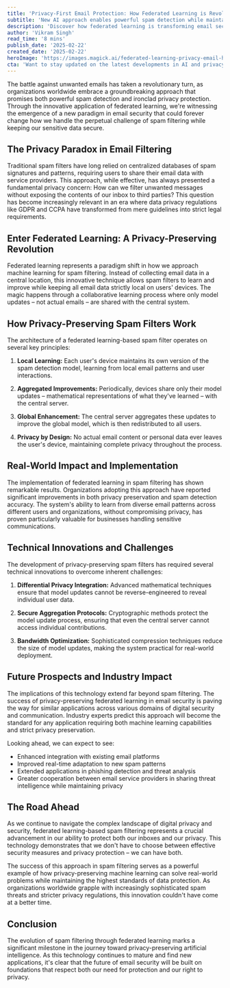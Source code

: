 ```yaml
---
title: 'Privacy-First Email Protection: How Federated Learning is Revolutionizing Spam Filtering'
subtitle: 'New AI approach enables powerful spam detection while maintaining privacy'
description: 'Discover how federated learning is transforming email security by enabling powerful spam detection while maintaining complete privacy. This innovative approach allows spam filters to learn and improve without exposing sensitive email data, marking a new era in privacy-preserving artificial intelligence.'
author: 'Vikram Singh'
read_time: '8 mins'
publish_date: '2025-02-22'
created_date: '2025-02-22'
heroImage: 'https://images.magick.ai/federated-learning-privacy-email-header.jpg'
cta: 'Want to stay updated on the latest developments in AI and privacy-preserving technologies? Follow us on LinkedIn for exclusive insights and expert analysis on the future of digital security.'
---
```


The battle against unwanted emails has taken a revolutionary turn, as organizations worldwide embrace a groundbreaking approach that promises both powerful spam detection and ironclad privacy protection. Through the innovative application of federated learning, we're witnessing the emergence of a new paradigm in email security that could forever change how we handle the perpetual challenge of spam filtering while keeping our sensitive data secure.

## The Privacy Paradox in Email Filtering

Traditional spam filters have long relied on centralized databases of spam signatures and patterns, requiring users to share their email data with service providers. This approach, while effective, has always presented a fundamental privacy concern: How can we filter unwanted messages without exposing the contents of our inbox to third parties? This question has become increasingly relevant in an era where data privacy regulations like GDPR and CCPA have transformed from mere guidelines into strict legal requirements.

## Enter Federated Learning: A Privacy-Preserving Revolution

Federated learning represents a paradigm shift in how we approach machine learning for spam filtering. Instead of collecting email data in a central location, this innovative technique allows spam filters to learn and improve while keeping all email data strictly local on users' devices. The magic happens through a collaborative learning process where only model updates – not actual emails – are shared with the central system.

## How Privacy-Preserving Spam Filters Work

The architecture of a federated learning-based spam filter operates on several key principles:

1. **Local Learning:** Each user's device maintains its own version of the spam detection model, learning from local email patterns and user interactions.

2. **Aggregated Improvements:** Periodically, devices share only their model updates – mathematical representations of what they've learned – with the central server.

3. **Global Enhancement:** The central server aggregates these updates to improve the global model, which is then redistributed to all users.

4. **Privacy by Design:** No actual email content or personal data ever leaves the user's device, maintaining complete privacy throughout the process.

## Real-World Impact and Implementation

The implementation of federated learning in spam filtering has shown remarkable results. Organizations adopting this approach have reported significant improvements in both privacy preservation and spam detection accuracy. The system's ability to learn from diverse email patterns across different users and organizations, without compromising privacy, has proven particularly valuable for businesses handling sensitive communications.

## Technical Innovations and Challenges

The development of privacy-preserving spam filters has required several technical innovations to overcome inherent challenges:

1. **Differential Privacy Integration:** Advanced mathematical techniques ensure that model updates cannot be reverse-engineered to reveal individual user data.

2. **Secure Aggregation Protocols:** Cryptographic methods protect the model update process, ensuring that even the central server cannot access individual contributions.

3. **Bandwidth Optimization:** Sophisticated compression techniques reduce the size of model updates, making the system practical for real-world deployment.

## Future Prospects and Industry Impact

The implications of this technology extend far beyond spam filtering. The success of privacy-preserving federated learning in email security is paving the way for similar applications across various domains of digital security and communication. Industry experts predict this approach will become the standard for any application requiring both machine learning capabilities and strict privacy preservation.

Looking ahead, we can expect to see:

- Enhanced integration with existing email platforms
- Improved real-time adaptation to new spam patterns
- Extended applications in phishing detection and threat analysis
- Greater cooperation between email service providers in sharing threat intelligence while maintaining privacy

## The Road Ahead

As we continue to navigate the complex landscape of digital privacy and security, federated learning-based spam filtering represents a crucial advancement in our ability to protect both our inboxes and our privacy. This technology demonstrates that we don't have to choose between effective security measures and privacy protection – we can have both.

The success of this approach in spam filtering serves as a powerful example of how privacy-preserving machine learning can solve real-world problems while maintaining the highest standards of data protection. As organizations worldwide grapple with increasingly sophisticated spam threats and stricter privacy regulations, this innovation couldn't have come at a better time.

## Conclusion

The evolution of spam filtering through federated learning marks a significant milestone in the journey toward privacy-preserving artificial intelligence. As this technology continues to mature and find new applications, it's clear that the future of email security will be built on foundations that respect both our need for protection and our right to privacy.